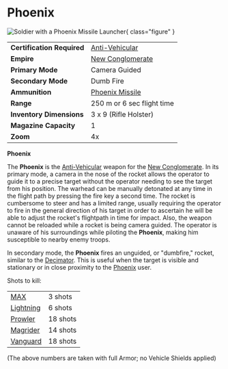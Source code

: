 # Phoenix

![ Soldier with a
Phoenix Missile Launcher](../images/PSScreenShot0249.jpg){ class="figure" }

|                            |                                                       |
| -------------------------- | ----------------------------------------------------- |
| **Certification Required** | [Anti-Vehicular](../certifications/Anti-Vehicular.md) |
| **Empire**                 | [New Conglomerate](../factions/New_Conglomerate.md)        |
| **Primary Mode**           | Camera Guided                                         |
| **Secondary Mode**         | Dumb Fire                                             |
| **Ammunition**             | [Phoenix Missile](../ammunition/Phoenix_Missile.md)   |
| **Range**                  | 250 m or 6 sec flight time                            |
| **Inventory Dimensions**   | 3 x 9 (Rifle Holster)                                 |
| **Magazine Capacity**      | 1                                                     |
| **Zoom**                   | 4x                                                    |

**Phoenix**

The **Phoenix** is the [Anti-Vehicular](../certifications/Anti-Vehicular.md)
weapon for the [New Conglomerate](../factions/New_Conglomerate.md). In its primary
mode, a camera in the nose of the rocket allows the operator to guide it to a
precise target without the operator needing to see the target from his position.
The warhead can be manually detonated at any time in the flight path by pressing
the fire key a second time. The rocket is cumbersome to steer and has a limited
range, usually requiring the operator to fire in the general direction of his
target in order to ascertain he will be able to adjust the rocket's flightpath
in time for impact. Also, the weapon cannot be reloaded while a rocket is being
camera guided. The operator is unaware of his surroundings while piloting the
**Phoenix**, making him susceptible to nearby enemy troops.

In secondary mode, the **Phoenix** fires an unguided, or "dumbfire," rocket,
similar to the [Decimator](Decimator.md). This is useful when the target is
visible and stationary or in close proximity to the [Phoenix](Phoenix.md) user.

Shots to kill:

|                                                |          |
| ---------------------------------------------- | -------- |
| [MAX](../armor/Mechanized_Assault_Exo-Suit.md) | 3 shots  |
| [Lightning](../vehicles/Lightning.md)          | 6 shots  |
| [Prowler](../vehicles/Prowler.md)              | 18 shots |
| [Magrider](../vehicles/Magrider.md)            | 14 shots |
| [Vanguard](../vehicles/Vanguard.md)            | 18 shots |

(The above numbers are taken with full Armor; no Vehicle Shields applied)
